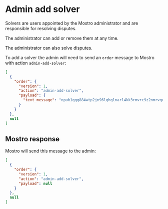 # Admin add solver

Solvers are users appointed by the Mostro administrator and are responsible for resolving disputes.

The administrator can add or remove them at any time.

The administrator can also solve disputes.

To add a solver the admin will need to send an `order` message to Mostro with action `admin-add-solver`:

```json
[
  {
    "order": {
      "version": 1,
      "action": "admin-add-solver",
      "payload": {
        "text_message": "npub1qqq884wtp2jn96lqhqlnarl4kk3rmvrc9z2nmrvqujx3m4l2ea5qd5d0fq"
      }
    }
  },
  null
]
```

## Mostro response

Mostro will send this message to the admin:

```json
[
  {
    "order": {
      "version": 1,
      "action": "admin-add-solver",
      "payload": null
    }
  },
  null
]
```
